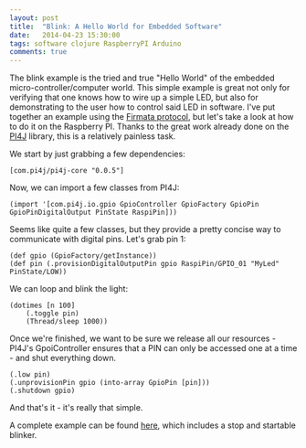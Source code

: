 ```yaml
---
layout: post
title:  "Blink: A Hello World for Embedded Software"
date:   2014-04-23 15:30:00
tags: software clojure RaspberryPI Arduino
comments: true
---
```

The blink example is the tried and true "Hello World" of the embedded micro-controller/computer world.  This simple example is great not only for verifying that one knows how to wire up a simple LED, but also for demonstrating to the user how to control said LED in software. I've put together an example using the [Firmata protocol](https://github.com/peterschwarz/clj-firmata-samples/blob/master/src/firmata_samples/sik.clj#L10-L24), but let's take a look at how to do it on the Raspberry PI. Thanks to the great work already done on the [PI4J](http://pi4j.com/) library, this is a relatively painless task.  

We start by just grabbing a few dependencies:

    [com.pi4j/pi4j-core "0.0.5"]

Now, we can import a few classes from PI4J:

    (import '[com.pi4j.io.gpio GpioController GpioFactory GpioPin GpioPinDigitalOutput PinState RaspiPin]))

Seems like quite a few classes, but they provide a pretty concise way to communicate with digital pins.  Let's grab pin 1:

    (def gpio (GpioFactory/getInstance))
    (def pin (.provisionDigitalOutputPin gpio RaspiPin/GPIO_01 "MyLed" PinState/LOW))

We can loop and blink the light:

    (dotimes [n 100]
        (.toggle pin)
        (Thread/sleep 1000))

Once we're finished, we want to be sure we release all our resources - PI4J's GpoiController ensures that a PIN can only be accessed one at a time - and shut everything down.

    (.low pin)
    (.unprovisionPin gpio (into-array GpioPin [pin]))
    (.shutdown gpio)

And that's it - it's really that simple. 

A complete example can be found [here](https://github.com/peterschwarz/hello-gpio), which includes a stop and startable blinker. 